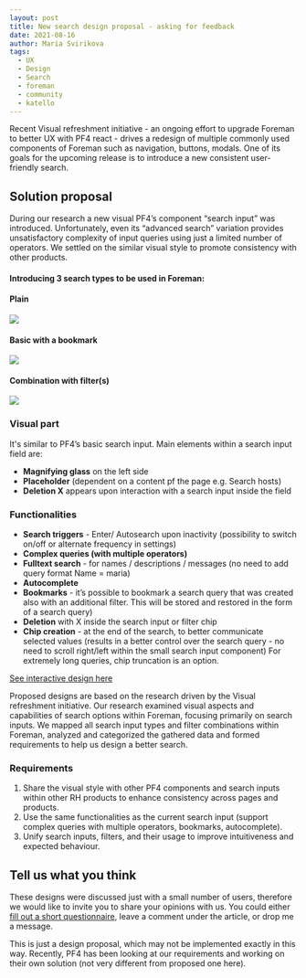 ```yaml
---
layout: post
title: New search design proposal - asking for feedback
date: 2021-08-16
author: Maria Svirikova
tags:
  - UX
  - Design
  - Search
  - foreman
  - community
  - katello
---
```


Recent Visual refreshment initiative - an ongoing effort to upgrade Foreman to better UX with PF4 react - drives a redesign of multiple commonly used components of Foreman such as navigation, buttons, modals. One of its goals for the upcoming release is to introduce a new consistent user-friendly search.

<!--more-->

## **Solution proposal**

During our research a new visual PF4’s component “search input” was introduced. Unfortunately, even its “advanced search” variation provides unsatisfactory complexity of input queries using just a limited number of operators. We settled on the similar visual style to promote consistency with other products.

#### Introducing 3 search types to be used in Foreman:

#### Plain

![](/static/images/blog_images/2021-08-16-new_search_design_proposal-asking_for_feedback/2021-08-16-plain_search.png)

#### Basic with a bookmark

![](/static/images/blog_images/2021-08-16-new_search_design_proposal-asking_for_feedback/2021-08-16-search1.png)

#### Combination with filter(s)

![](/static/images/blog_images/2021-08-16-new_search_design_proposal-asking_for_feedback/2021-08-16-combination_search_input_and_filter.png)

### **Visual part**

It's similar to PF4’s basic search input.
Main elements within a search input field are:

- **Magnifying glass** on the left side
- **Placeholder** (dependent on a content pf the page e.g. Search hosts)
- **Deletion X** appears upon interaction with a search input inside the field

### **Functionalities**

- **Search triggers** - Enter/ Autosearch upon inactivity (possibility to switch on/off or alternate frequency in settings)
- **Complex queries (with multiple operators)**
- **Fulltext search** - for names / descriptions / messages (no need to add query format Name = maria)
- **Autocomplete**
- **Bookmarks** - it’s possible to bookmark a search query that was created also with an additional filter. This will be stored and restored in the form of a search query)
- **Deletion** with X inside the search input or filter chip
- **Chip creation** - at the end of the search, to better communicate selected values (results in a better control over the search query - no need to scroll right/left within the small search input component) For extremely long queries, chip truncation is an option.

[See interactive design here](https://marvelapp.com/prototype/676i0cf/screen/81174843 "Designs")

Proposed designs are based on the research driven by the Visual refreshment initiative. Our research examined visual aspects and capabilities of search options within Foreman, focusing primarily on search inputs. We mapped all search input types and filter combinations within Foreman, analyzed and categorized the gathered data and formed requirements to help us design a better search.

### **Requirements**

1.  Share the visual style with other PF4 components and search inputs within other RH products to enhance consistency across pages and products.
2.  Use the same functionalities as the current search input (support complex queries with multiple operators, bookmarks, autocomplete).
3.  Unify search inputs, filters, and their usage to improve intuitiveness and expected behaviour.

## **Tell us what you think**

These designs were discussed just with a small number of users, therefore we would like to invite you to share your opinions with us. You could either [fill out a short questionnaire](https://docs.google.com/forms/d/e/1FAIpQLSd_sx4AQquUKTKQnJZIHU00ZAySRnBj7-4pExcuRCcblZ0h7A/viewform "Questionnaire"), leave a comment under the article, or drop me a message.

This is just a design proposal, which may not be implemented exactly in this way. Recently, PF4 has been looking at our requirements and working on their own solution (not very different from proposed one here).
